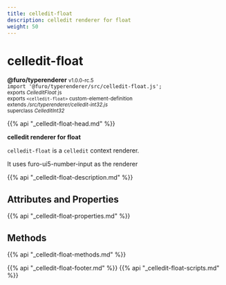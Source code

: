 ```yaml
---
title: celledit-float
description: celledit renderer for float
weight: 50
---
```


# celledit-float
**@furo/typerenderer** <small>v1.0.0-rc.5</small>
<br>`import '@furo/typerenderer/src/celledit-float.js';`<small>
<br>exports *CelleditFloat* js
<br>exports `<celledit-float>` custom-element-definition
<br>extends */src/typerenderer/celledit-int32.js*
<br>superclass *CelleditInt32*</small>

{{% api "_celledit-float-head.md" %}}

**celledit renderer for float**

`celledit-float` is a `celledit` context renderer.

It uses furo-ui5-number-input as the renderer

{{% api "_celledit-float-description.md" %}}


## Attributes and Properties
{{% api "_celledit-float-properties.md" %}}



## Methods
{{% api "_celledit-float-methods.md" %}}





{{% api "_celledit-float-footer.md" %}}
{{% api "_celledit-float-scripts.md" %}}

